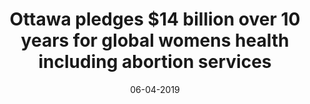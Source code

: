 ---
layout: project
title: 'Ottawa pledges $14 billion over 10 years for global womens health including abortion services'
caption: Women Deliver Conference 2019
description: >
  The CanWaCH team, along with partner organizations, successfully lobby the Canadian Government to achieve investment target at the 2019 Women Deliver Conference in Vancouver, Canada. 

  CanWaCH (The Canadian Partnership for Women and Children's Health) is a partnership of 100 organizations and associates working to ensure more women and children survive and thrive in over 1000 communities around the world. 
date: '06-04-2019'
image: 
  path: /assets/img/projects/wd960-asset.png
  srcset: 
    1920w: /assets/img/projects/wd960-asset.png
    960w:  /assets/img/projects/wd480-asset.png
    480w:  /assets/img/projects/wd240-asset.png
links:
  - title: Link to News Article
    url: https://www.thestar.com/politics/federal/2019/06/04/ottawa-pledges-14-billion-over-10-years-for-global-womens-health-including-abortion-services.html
sitemap: false
---